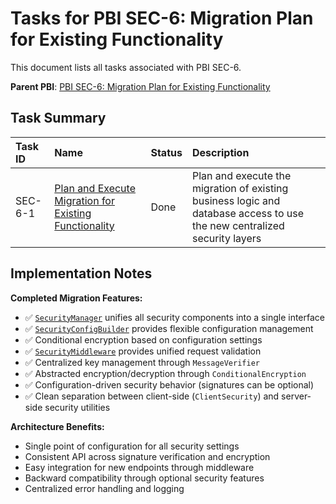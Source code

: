 # Tasks for PBI SEC-6: Migration Plan for Existing Functionality

This document lists all tasks associated with PBI SEC-6.

**Parent PBI**: [PBI SEC-6: Migration Plan for Existing Functionality](./prd.md)

## Task Summary

| Task ID | Name | Status | Description |
| :------ | :--------------------------------------- | :------- | :--------------------------------- |
| SEC-6-1 | [Plan and Execute Migration for Existing Functionality](./SEC-6-1.md) | Done | Plan and execute the migration of existing business logic and database access to use the new centralized security layers |

## Implementation Notes

**Completed Migration Features:**
- ✅ [`SecurityManager`](../../../src/security/utils.rs) unifies all security components into a single interface
- ✅ [`SecurityConfigBuilder`](../../../src/security/utils.rs) provides flexible configuration management
- ✅ Conditional encryption based on configuration settings
- ✅ [`SecurityMiddleware`](../../../src/security/utils.rs) provides unified request validation
- ✅ Centralized key management through `MessageVerifier`
- ✅ Abstracted encryption/decryption through `ConditionalEncryption`
- ✅ Configuration-driven security behavior (signatures can be optional)
- ✅ Clean separation between client-side (`ClientSecurity`) and server-side security utilities

**Architecture Benefits:**
- Single point of configuration for all security settings
- Consistent API across signature verification and encryption
- Easy integration for new endpoints through middleware
- Backward compatibility through optional security features
- Centralized error handling and logging